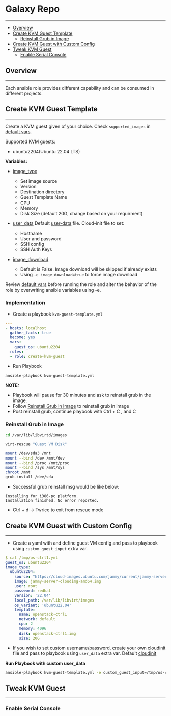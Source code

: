 # Galaxy Repo
***
- [Overview](#overview)
- [Create KVM Guest Template](#create-kvm-guest-template)
  - [Reinstall Grub in Image](#reinstall-grub-in-image)
- [Create KVM Guest with Custom Config](#create-kvm-guest-with-custom-config)
- [Tweak KVM Guest](#tweak-kvm-guest)
  - [Enable Serial Console](#enable-serial-console)
## Overview
***
Each ansible role provides different capability and can be consumed in different projects.

## Create KVM Guest Template
***
Create a KVM guest given of your choice. Check `supported_images` in [default vars](./create-kvm-guest/defaults/main.yml).

Supported KVM guests:
- ubuntu2204(Ubuntu 22.04 LTS)

**Variables:**
- [image_type](./create-kvm-guest/defaults/main.yml)
    - Set image source
    - Version
    - Destination directory
    - Guest Template Name
    - CPU
    - Memory
    - Disk Size (default 20G, change based on your requirment)
- [user_data](./create-kvm-guest/defaults/main.yml)
    Default [user-data](./create-kvm-guest/files/user-data) file. Cloud-init file to set:
    - Hostname
    - User and password
    - SSH config
    - SSH Auth Keys

- [image_download](./create-kvm-guest/defaults/main.yml)
    - Default is False. Image download will be skipped if already exists
    - Using `-e image_download=true` to force image download

Review [default vars](./create-kvm-guest/defaults/main.yml) before running the role and alter the behavior of the role by overwriting ansible variables using -e.

### Implementation

- Create a playbook `kvm-guest-template.yml`
```yaml
---
- hosts: localhost
  gather_facts: true
  become: yes
  vars:
    guest_os: ubuntu2204
  roles:
  - role: create-kvm-guest
```

- Run Playbook
```bash
ansible-playbook kvm-guest-template.yml
```

**NOTE:** 
  - Playbook will pause for 30 minutes and ask to reinstall grub in the image.
  - Follow [Reinstall Grub in Image](#reinstall-grub-in-image) to reinstall grub in image
  - Post reinstall grub, continue playbook with Ctrl + C , and C

### Reinstall Grub in Image
```bash
cd /var/lib/libvirtd/images

virt-rescue "Guest VM Disk"

mount /dev/sda3 /mnt
mount --bind /dev /mnt/dev
mount --bind /proc /mnt/proc
mount --bind /sys /mnt/sys
chroot /mnt
grub-install /dev/sda
```

- Successful grub reinstall msg would be like below:
```
Installing for i386-pc platform.
Installation finished. No error reported.
```

- Ctrl + d -> Twrice to exit from rescue mode


## Create KVM Guest with Custom Config
***
- Create a yaml with and define guest VM config and pass to playbook using `custom_guest_input` extra var.

```yaml
$ cat /tmp/os-ctrl1.yml
guest_os: ubuntu2204
image_type:
  ubuntu2204:
    source: "https://cloud-images.ubuntu.com/jammy/current/jammy-server-cloudimg-amd64.img"
    image: jammy-server-cloudimg-amd64.img
    user: root
    password: redhat
    version: '22.04'
    local_path: /var/lib/libvirt/images
    os_variant: 'ubuntu22.04'
    template:
      name: openstack-ctrl1
      network: default
      cpu: 2
      memory: 4096
      disk: openstack-ctrl1.img
      size: 20G
```
- If you wish to set custom username/password, create your own cloudinit file and pass to playbook using `user_data` extra var. Default [cloudinit](./create-kvm-guest/files/cloud-init/user-data.yml)

**Run Playbook with custom user_data**
```bash
ansible-playbook kvm-guest-template.yml -e custom_guest_input=/tmp/os-ctrl1.yml [-e user_data=/tmp/user-data.yml]
```

## Tweak KVM Guest
***
### Enable Serial Console


